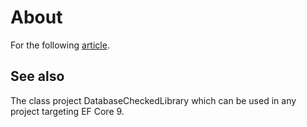 ﻿# About

For the following [article](https://dev.to/karenpayneoregon/ef-core-databasetables-exists-4lnj).

## See also

The class project DatabaseCheckedLibrary which can be used in any project targeting EF Core 9.
